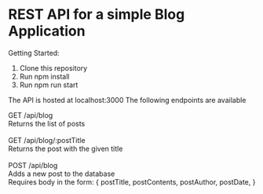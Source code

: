 # REST API for a simple Blog Application

Getting Started:<br>
1. Clone this repository
2. Run npm install
3. Run npm run start

The API is hosted at localhost:3000
The following endpoints are available

GET /api/blog<br>
Returns the list of posts<br><br>
GET /api/blog/:postTitle<br>
Returns the post with the given title<br><br>
POST /api/blog<br>
Adds a new post to the database<br>
Requires body in the form: 
{
    postTitle,
    postContents,
    postAuthor,
    postDate,
}
